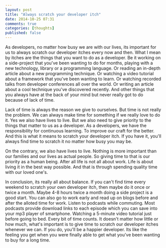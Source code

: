 ```yaml
---
layout: post
title: "Always scratch your developer itch"
date: 2014-10-25 07:31
comments: true
categories: [thoughts]
published: false
---
```


As developers, no matter how busy we are with our lives, its important for us to always scratch our developer itches every now and then. What I mean by itches are the things that you want to do as a developer. Be it working on a side-project that you've been wanting to do for months, playing with a new technology, library or a programming language. Or reading an in-depth article about a new programming technique. Or watching a video tutorial about a framework that you've been wanting to learn. Or watching recorded talks from developer conferences all over the world. Or writing an article about a cool technique you've discovered recently. And other things that you always have at the back of your mind but never really got to do because of lack of time.

Lack of time is always the reason we give to ourselves. But time is not really the problem. We can always make time for something if we really love to do it. Yes we also have lives to live. But we also need to give priority to the things that matter to us as a developer. As a developers, we have the responsibility for continuous learning. To improve our craft for the better. And this is what it means to scratch your developer itch. If you have it, you'll always find time to scratch it no matter how busy you may be. 

On the contrary, we also have lives to live. Nothing is more important than our families and our lives as actual people. So giving time to that is our priority as a human being. After all life is not all about work. Life is about living it in the best way possible. And that is through spending quality time with our loved one's. 

In conclusion, its really all about balance. If you can't find time every weekend to scratch your own developer itch, then maybe do it once or twice a month. Maybe 4-8 hours twice a month doing a side project is a good start. You can also go to work early and read up on blogs before and after the alloted time for work. Listen to podcasts while commuting. Most podcasts provide download links to each episode which you can save into your mp3 player of smartphone. Watching a 5-minute video tutorial just before going to bed. Every bit of time counts. It doesn't matter how little or how much, what's important is to give time to scratch our developer itches whenever we can. If you do, you'll be a happier developer. Its like the feeling you get when you were finally able to get what you've been wanting to buy for a long time.